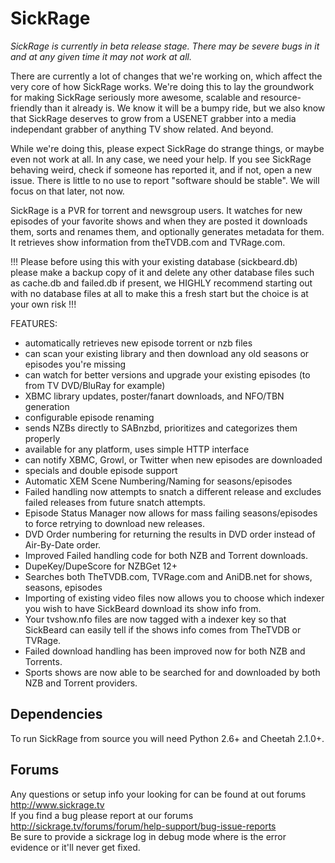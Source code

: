 SickRage
=====

*SickRage  is currently in beta release stage. There may be severe bugs in it and at any given time it may not work at all.*

There are currently a lot of changes that we're working on, which affect the very core of how SickRage works. We're doing this to lay the groundwork
for making SickRage seriously more awesome, scalable and resource-friendly than it already is. We know it will be a bumpy ride, but we also know
that SickRage deserves to grow from a USENET grabber into a media independant grabber of anything TV show related. And beyond.
 
While we're doing this, please expect SickRage do strange things, or maybe even not work at all. In any case, we need your help. If you see SickRage behaving weird, check if someone has reported it, and if not, open a new issue. There is little to no use to report "software should be stable". We will focus on that later, not now.

SickRage is a PVR for torrent and newsgroup users. It watches for new episodes of your favorite shows and when they are posted it downloads them, sorts and renames them, and optionally generates metadata for them. It retrieves show information from theTVDB.com and TVRage.com.

!!! Please before using this with your existing database (sickbeard.db) please make a backup copy of it and delete any other database files such as cache.db and failed.db if present, we HIGHLY recommend starting out with no database files at all to make this a fresh start but the choice is at your own risk !!!

FEATURES:
- automatically retrieves new episode torrent or nzb files
- can scan your existing library and then download any old seasons or episodes you're missing
- can watch for better versions and upgrade your existing episodes (to from TV DVD/BluRay for example)
- XBMC library updates, poster/fanart downloads, and NFO/TBN generation
- configurable episode renaming
- sends NZBs directly to SABnzbd, prioritizes and categorizes them properly
- available for any platform, uses simple HTTP interface
- can notify XBMC, Growl, or Twitter when new episodes are downloaded
- specials and double episode support
- Automatic XEM Scene Numbering/Naming for seasons/episodes
- Failed handling now attempts to snatch a different release and excludes failed releases from future snatch attempts.
- Episode Status Manager now allows for mass failing seasons/episodes to force retrying to download new releases.
- DVD Order numbering for returning the results in DVD order instead of Air-By-Date order.
- Improved Failed handling code for both NZB and Torrent downloads.
- DupeKey/DupeScore for NZBGet 12+
- Searches both TheTVDB.com, TVRage.com and AniDB.net for shows, seasons, episodes
- Importing of existing video files now allows you to choose which indexer you wish to have SickBeard download its show info from.
- Your tvshow.nfo files are now tagged with a indexer key so that SickBeard can easily tell if the shows info comes from TheTVDB or TVRage.
- Failed download handling has been improved now for both NZB and Torrents.
- Sports shows are now able to be searched for and downloaded by both NZB and Torrent providers.

## Dependencies

To run SickRage from source you will need Python 2.6+ and Cheetah 2.1.0+.

## Forums

Any questions or setup info your looking for can be found at out forums http://www.sickrage.tv
<br>
If you find a bug please report at our forums http://sickrage.tv/forums/forum/help-support/bug-issue-reports
<br>
Be sure to provide a sickrage log in debug mode where is the error evidence or it'll never get fixed.
